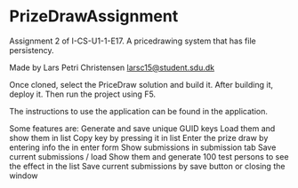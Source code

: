 # PrizeDrawAssignment
Assignment 2 of I-CS-U1-1-E17. 
A pricedrawing system that has file persistency.

Made by
Lars Petri Christensen
larsc15@student.sdu.dk

Once cloned, select the PriceDraw solution and build it. 
After building it, deploy it. 
Then run the project using F5.

The instructions to use the application can be found in the application.

Some features are:
  Generate and save unique GUID keys
  Load them and show them in list
  Copy key by pressing it in list
  Enter the prize draw by entering info the in enter form
  Show submissions in submission tab
  Save current submissions / load 
  Show them and generate 100 test persons to see the effect in the list
  Save current submissions by save button or closing the window
  
